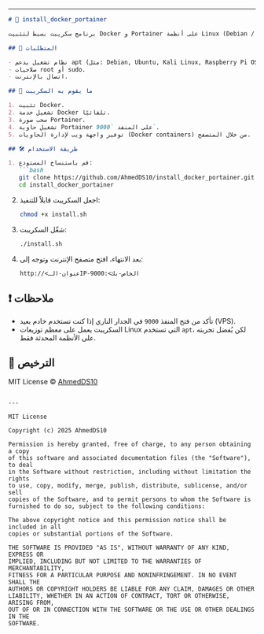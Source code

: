 
---

````markdown
# 🐳 install_docker_portainer

برنامج سكريبت بسيط لتثبيت Docker و Portainer على أنظمة Linux (Debian / Ubuntu / Kali / Raspberry Pi OS).

## 📌 المتطلبات

- نظام تشغيل يدعم apt (مثل: Debian, Ubuntu, Kali Linux, Raspberry Pi OS).
- صلاحيات root أو sudo.
- اتصال بالإنترنت.

## 🚀 ما يقوم به السكريبت

1. تثبيت Docker.
2. تشغيل خدمة Docker تلقائيًا.
3. سحب صورة Portainer.
4. تشغيل حاوية Portainer على المنفذ `9000`.
5. توفير واجهة ويب لإدارة الحاويات (Docker containers) من خلال المتصفح.

## 🛠️ طريقة الاستخدام

1. قم باستنساخ المستودع:
   ```bash
   git clone https://github.com/AhmedDS10/install_docker_portainer.git
   cd install_docker_portainer
````

2. اجعل السكريبت قابلاً للتنفيذ:

   ```bash
   chmod +x install.sh
   ```

3. شغّل السكريبت:

   ```bash
   ./install.sh
   ```

4. بعد الانتهاء، افتح متصفح الإنترنت وتوجه إلى:

   ```
   http://<عنوان-الـIP-الخاص-بك>:9000
   ```


## ❗ ملاحظات

* تأكد من فتح المنفذ `9000` في الجدار الناري إذا كنت تستخدم خادم بعيد (VPS).
* السكريبت يعمل على معظم توزيعات Linux التي تستخدم `apt`، لكن يُفضل تجربته على الأنظمة المحدثة فقط.

## 📄 الترخيص

MIT License © [AhmedDS10](https://github.com/AhmedDS10)

```

---

MIT License

Copyright (c) 2025 AhmedDS10

Permission is hereby granted, free of charge, to any person obtaining a copy
of this software and associated documentation files (the "Software"), to deal
in the Software without restriction, including without limitation the rights
to use, copy, modify, merge, publish, distribute, sublicense, and/or sell
copies of the Software, and to permit persons to whom the Software is
furnished to do so, subject to the following conditions:

The above copyright notice and this permission notice shall be included in all
copies or substantial portions of the Software.

THE SOFTWARE IS PROVIDED "AS IS", WITHOUT WARRANTY OF ANY KIND, EXPRESS OR
IMPLIED, INCLUDING BUT NOT LIMITED TO THE WARRANTIES OF MERCHANTABILITY,
FITNESS FOR A PARTICULAR PURPOSE AND NONINFRINGEMENT. IN NO EVENT SHALL THE
AUTHORS OR COPYRIGHT HOLDERS BE LIABLE FOR ANY CLAIM, DAMAGES OR OTHER
LIABILITY, WHETHER IN AN ACTION OF CONTRACT, TORT OR OTHERWISE, ARISING FROM,
OUT OF OR IN CONNECTION WITH THE SOFTWARE OR THE USE OR OTHER DEALINGS IN THE
SOFTWARE.
```
